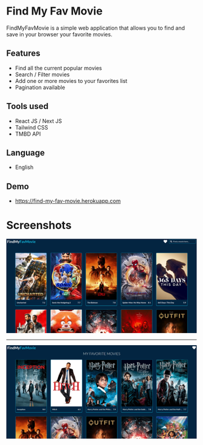 # Find My Fav Movie

FindMyFavMovie is a simple web application that allows you to find and save in your browser your favorite movies.

## Features

-  Find all the current popular movies
-  Search / Filter movies
-  Add one or more movies to your favorites list
-  Pagination available

## Tools used

-  React JS / Next JS
-  Tailwind CSS
-  TMBD API

## Language

-  English

## Demo

- https://find-my-fav-movie.herokuapp.com

# Screenshots

![Tux, the Linux mascot](/public/screenshot.png)

<hr/>

![Tux, the Linux mascot](/public/screenshot_fav.png)
